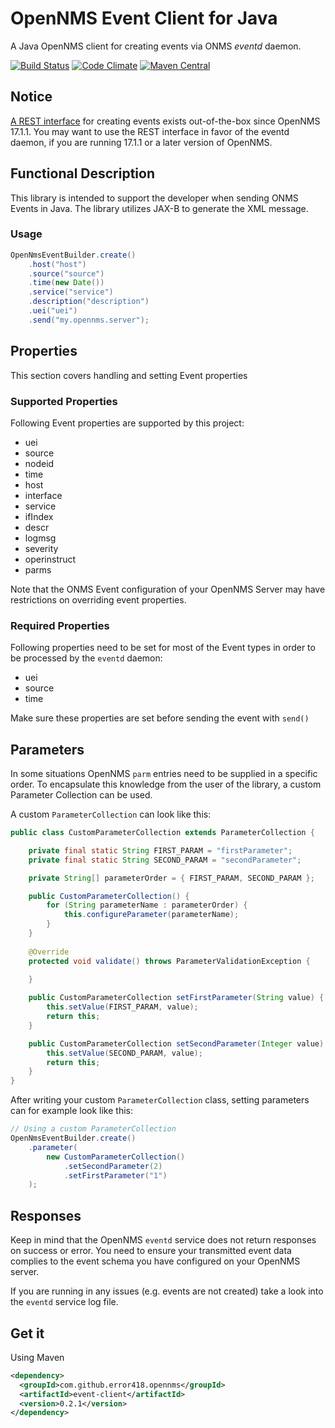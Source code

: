 # OpenNMS Event Client for Java

A Java OpenNMS client for creating events via ONMS *eventd* daemon.

[![Build Status](https://travis-ci.org/error418/opennms-event.svg?branch=master)](https://travis-ci.org/error418/opennms-event)
[![Code Climate](https://codeclimate.com/github/error418/opennms-event/badges/gpa.svg)](https://codeclimate.com/github/error418/opennms-event)
[![Maven Central](https://img.shields.io/maven-central/v/com.github.error418.opennms/event-client.svg?maxAge=2502000)](http://search.maven.org/#search%7Cga%7C1%7Ccom.github.error418.opennms.event-client)

## Notice

[A REST interface](http://docs.opennms.org/opennms/releases/17.1.1/guide-development/guide-development.html#_events) for creating events exists out-of-the-box since OpenNMS 17.1.1. You may want to use the REST interface in favor of the eventd daemon, if you are running 17.1.1 or a later version of OpenNMS.

## Functional Description

This library is intended to support the developer when sending ONMS Events in Java. The library utilizes
JAX-B to generate the XML message.

### Usage

```java
OpenNmsEventBuilder.create()
	.host("host")
	.source("source")
	.time(new Date())
	.service("service")
	.description("description")
	.uei("uei")
	.send("my.opennms.server");
```
## Properties

This section covers handling and setting Event properties

### Supported Properties

Following Event properties are supported by this project:

* uei
* source
* nodeid
* time
* host
* interface
* service
* ifIndex
* descr
* logmsg
* severity
* operinstruct
* parms

Note that the ONMS Event configuration of your OpenNMS Server may have restrictions on overriding event properties.


### Required Properties

Following properties need to be set for most of the Event types in order to be processed by the `eventd` daemon:

* uei
* source
* time

Make sure these properties are set before sending the event with `send()`

## Parameters

In some situations OpenNMS `parm` entries need to be supplied in a specific order. To encapsulate this knowledge from the
user of the library, a custom Parameter Collection can be used.

A custom `ParameterCollection` can look like this:

```java
public class CustomParameterCollection extends ParameterCollection {

	private final static String FIRST_PARAM = "firstParameter";
	private final static String SECOND_PARAM = "secondParameter";

	private String[] parameterOrder = { FIRST_PARAM, SECOND_PARAM };

	public CustomParameterCollection() {
		for (String parameterName : parameterOrder) {
			this.configureParameter(parameterName);
		}
	}
	
	@Override
	protected void validate() throws ParameterValidationException {

	}
	
	public CustomParameterCollection setFirstParameter(String value) {
		this.setValue(FIRST_PARAM, value);
		return this;
	}

	public CustomParameterCollection setSecondParameter(Integer value) {
		this.setValue(SECOND_PARAM, value);
		return this;
	}
}
```

After writing your custom `ParameterCollection` class, setting parameters can for example look like this:

```java
// Using a custom ParameterCollection
OpenNmsEventBuilder.create()
	.parameter(
		new CustomParameterCollection()
			.setSecondParameter(2)
			.setFirstParameter("1")
	);
```

## Responses

Keep in mind that the OpenNMS `eventd` service does not return responses on success or error. You need to ensure your transmitted event data complies to the event schema you have configured on your OpenNMS server.

If you are running in any issues (e.g. events are not created) take a look into the `eventd` service log file.

## Get it

Using Maven

```xml
<dependency>
  <groupId>com.github.error418.opennms</groupId>
  <artifactId>event-client</artifactId>
  <version>0.2.1</version>
</dependency>
```
